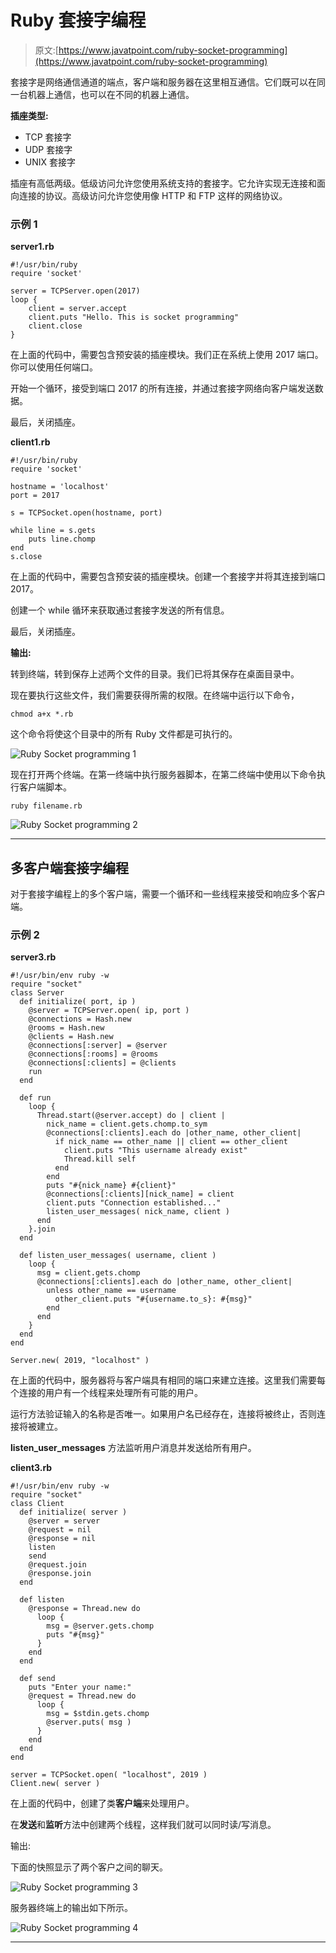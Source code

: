 # Ruby 套接字编程

> 原文:[https://www.javatpoint.com/ruby-socket-programming](https://www.javatpoint.com/ruby-socket-programming)

套接字是网络通信通道的端点，客户端和服务器在这里相互通信。它们既可以在同一台机器上通信，也可以在不同的机器上通信。

**插座类型:**

*   TCP 套接字
*   UDP 套接字
*   UNIX 套接字

插座有高低两级。低级访问允许您使用系统支持的套接字。它允许实现无连接和面向连接的协议。高级访问允许您使用像 HTTP 和 FTP 这样的网络协议。

### 示例 1

**server1.rb**

```
#!/usr/bin/ruby 
require 'socket' 

server = TCPServer.open(2017) 
loop { 
	client = server.accept 
	client.puts "Hello. This is socket programming" 
	client.close 
} 

```

在上面的代码中，需要包含预安装的插座模块。我们正在系统上使用 2017 端口。你可以使用任何端口。

开始一个循环，接受到端口 2017 的所有连接，并通过套接字网络向客户端发送数据。

最后，关闭插座。

**client1.rb**

```
#!/usr/bin/ruby 
require 'socket' 

hostname = 'localhost' 
port = 2017 

s = TCPSocket.open(hostname, port) 

while line = s.gets 
	puts line.chomp 
end 
s.close 

```

在上面的代码中，需要包含预安装的插座模块。创建一个套接字并将其连接到端口 2017。

创建一个 while 循环来获取通过套接字发送的所有信息。

最后，关闭插座。

**输出:**

转到终端，转到保存上述两个文件的目录。我们已将其保存在桌面目录中。

现在要执行这些文件，我们需要获得所需的权限。在终端中运行以下命令，

```
chmod a+x *.rb

```

这个命令将使这个目录中的所有 Ruby 文件都是可执行的。

![Ruby Socket programming 1](../Images/f5fbc975c5649f358b0ca80a080b8d3b.png)

现在打开两个终端。在第一终端中执行服务器脚本，在第二终端中使用以下命令执行客户端脚本。

```
ruby filename.rb

```

![Ruby Socket programming 2](../Images/4beca1a5aaa9e2ae71a975976cc4275d.png)

* * *

## 多客户端套接字编程

对于套接字编程上的多个客户端，需要一个循环和一些线程来接受和响应多个客户端。

### 示例 2

**server3.rb**

```
#!/usr/bin/env ruby -w 
require "socket" 
class Server 
  def initialize( port, ip ) 
    @server = TCPServer.open( ip, port ) 
    @connections = Hash.new 
    @rooms = Hash.new 
    @clients = Hash.new 
    @connections[:server] = @server 
    @connections[:rooms] = @rooms 
    @connections[:clients] = @clients 
    run 
  end 

  def run 
    loop { 
      Thread.start(@server.accept) do | client | 
        nick_name = client.gets.chomp.to_sym 
        @connections[:clients].each do |other_name, other_client| 
          if nick_name == other_name || client == other_client 
            client.puts "This username already exist" 
            Thread.kill self 
          end 
        end 
        puts "#{nick_name} #{client}" 
        @connections[:clients][nick_name] = client 
        client.puts "Connection established..." 
        listen_user_messages( nick_name, client ) 
      end 
    }.join 
  end 

  def listen_user_messages( username, client ) 
    loop { 
      msg = client.gets.chomp 
      @connections[:clients].each do |other_name, other_client| 
        unless other_name == username 
          other_client.puts "#{username.to_s}: #{msg}" 
        end 
      end 
    } 
  end 
end 

Server.new( 2019, "localhost" )

```

在上面的代码中，服务器将与客户端具有相同的端口来建立连接。这里我们需要每个连接的用户有一个线程来处理所有可能的用户。

运行方法验证输入的名称是否唯一。如果用户名已经存在，连接将被终止，否则连接将被建立。

**listen_user_messages** 方法监听用户消息并发送给所有用户。

**client3.rb**

```
#!/usr/bin/env ruby -w 
require "socket" 
class Client 
  def initialize( server ) 
    @server = server 
    @request = nil 
    @response = nil 
    listen 
    send 
    @request.join 
    @response.join 
  end 

  def listen 
    @response = Thread.new do 
      loop { 
        msg = @server.gets.chomp 
        puts "#{msg}" 
      } 
    end 
  end 

  def send 
    puts "Enter your name:" 
    @request = Thread.new do 
      loop { 
        msg = $stdin.gets.chomp 
        @server.puts( msg ) 
      } 
    end 
  end 
end 

server = TCPSocket.open( "localhost", 2019 ) 
Client.new( server )

```

在上面的代码中，创建了类**客户端**来处理用户。

在**发送**和**监听**方法中创建两个线程，这样我们就可以同时读/写消息。

输出:

下面的快照显示了两个客户之间的聊天。

![Ruby Socket programming 3](../Images/1220225ed3c2ca73003157c3b522081a.png)

服务器终端上的输出如下所示。

![Ruby Socket programming 4](../Images/b43ecd1e7a5063113a852b040e4834b4.png)

* * *